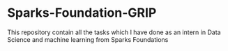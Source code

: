 # Sparks-Foundation-GRIP
This repository contain all the tasks which I have done as an intern in Data Science and machine learning from Sparks Foundations
